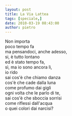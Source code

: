 ```yaml
---
layout: post
title: La Via Lattea
tags: [speciale,]
date: 2010-03-19 08:43:00
author: pietro
---
```

Non importa<br/>poco tempo fa<br/>ma pensandoci, anche adesso,<br/>si, è tutto lontano<br/>ed è stato tempo fa,<br/>sì, ma io sono ancora lì,<br/>io rido<br/>sai cos'è che chiamo danza<br/>cos'è che cade dalla luna<br/>come profumo dai gigli<br/>ogni volta che le parlo di te,<br/>sai cos'è che sboccia sorrisi<br/>come riflessi dall'acqua<br/>o quei colori dai narcisi?
